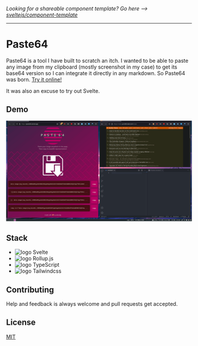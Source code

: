 *Looking for a shareable component template? Go here --> [sveltejs/component-template](https://github.com/sveltejs/component-template)*

---

# Paste64

Paste64 is a tool I have built to scratch an itch. I wanted to be able to paste any image from my clipboard (mostly screenshot in my case) to get its base64 version so I can integrate it directly in any markdown. So Paste64 was born. [Try it online!](https://paste64.vercel.app/)

It was also an excuse to try out Svelte.

## Demo

![screencast](./demo.gif)

## Stack

- <img src="https://svelte.dev/favicon.png" alt="logo" width="32"> Svelte
- <img src="https://rollupjs.org/favicon.png" alt="logo" width="32"> Rollup.js
- ![logo](https://www.typescriptlang.org/favicon-32x32.png) 
TypeScript 
- ![logo](https://tailwindcss.com/favicon-32x32.png) Tailwindcss

## Contributing

Help and feedback is always welcome and pull requests get accepted.

## License

[MIT](./LICENSE)
